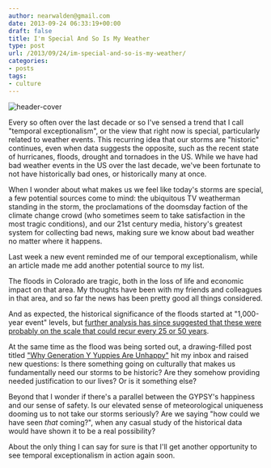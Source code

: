 ```yaml
---
author: nearwalden@gmail.com
date: 2013-09-24 06:33:19+00:00
draft: false
title: I'm Special And So Is My Weather
type: post
url: /2013/09/24/im-special-and-so-is-my-weather/
categories:
- posts
tags:
- culture
---
```


![header-cover](http://www.myjcpl.org/sites/default/files/images/post/2011/10/stormy-weather.jpg)

Every so often over the last decade or so I've sensed a trend that I call "temporal exceptionalism", or the view that right now is special, particularly related to weather events.  This recurring idea that our storms are "historic" continues, even when data suggests the opposite, such as the recent state of hurricanes, floods, drought and tornadoes in the US.  While we have had bad weather events in the US over the last decade, we've been fortunate to not have historically bad ones, or historically many at once.





When I wonder about what makes us we feel like today's storms are special, a few potential sources come to mind:  the ubiquitous TV weatherman standing in the storm, the proclamations of the doomsday faction of the climate change crowd (who sometimes seem to take satisfaction in the most tragic conditions), and our 21st century media, history's greatest system for collecting bad news, making sure we know about bad weather no matter where it happens.





Last week a new event reminded me of our temporal exceptionalism, while an article made me add another potential source to my list.





The floods in Colorado are tragic, both in the loss of life and economic impact on that area.  My thoughts have been with my friends and colleagues in that area, and so far the news has been pretty good all things considered.  

And as expected, the historical significance of the floods started at "1,000-year event" levels, but [further analysis has since suggested that these were probably on the scale that could recur every 25 or 50 years](http://rogerpielkejr.blogspot.com/2013/09/how-fantasy-becomes-fact.html).





At the same time as the flood was being sorted out, a drawing-filled post titled ["Why Generation Y Yuppies Are Unhappy"](http://www.waitbutwhy.com/2013/09/why-generation-y-yuppies-are-unhappy.html) hit my inbox and raised new questions:  Is there something going on culturally that makes us fundamentally need our storms to be historic?  Are they somehow providing needed justification to our lives?  Or is it something else?





Beyond that I wonder if there's a parallel between the GYPSY's happiness and our sense of safety.  Is our elevated sense of meteorological uniqueness dooming us to not take our storms seriously?  Are we saying "how could we have seen _that_ coming?", when any casual study of the historical data would have shown it to be a real possibility?





About the only thing I can say for sure is that I'll get another opportunity to see temporal exceptionalism in action again soon.



